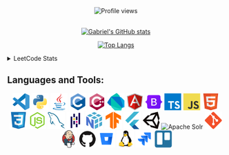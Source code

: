 <div align="center">
  
  <div>
    <img src="https://gpvc.arturio.dev/GabrielTeo" alt="Profile views"/>
  </div>
  
  <br>
  
  [![Gabriel's GitHub stats](https://github-readme-stats.vercel.app/api?username=GabrielTeo&count_private=true&show_icons=true&theme=graywhite&title_color=000000&text_color=000000&icon_color=000000&bg_color=45,b3b3b3,ffffff&border_color=000000)](https://github.com/anuraghazra/github-readme-stats)
  
  [![Top Langs](https://github-readme-stats.vercel.app/api/top-langs/?username=GabrielTeo&langs_count=10&layout=compact&theme=graywhite&title_color=000000&text_color=000000&icon_color=000000&bg_color=45,b3b3b3,ffffff&border_color=000000)](https://github.com/anuraghazra/github-readme-stats)
  
  <details>
    <summary align="left">LeetCode Stats</summary>
    <br>
    <a href="https://github.com/KnlnKS/leetcode-stats">
      <img alt="LeetCode Stat Card" src="https://apu5rh8gxk.execute-api.us-east-1.amazonaws.com/default/leetcode-stats?username=Retainee" width="400"/>
    </a>
  </details>
  
</div>

## Languages and Tools:

<p align="center">
  <img src="https://raw.githubusercontent.com/devicons/devicon/master/icons/vscode/vscode-original.svg" alt="Visual Studio Code" width="40"/>
  <img src="https://raw.githubusercontent.com/devicons/devicon/master/icons/python/python-original.svg" alt="Python" width="40"/>
  <img src="https://raw.githubusercontent.com/devicons/devicon/master/icons/java/java-original.svg" alt="Java" width="40"/>
  <img src="https://raw.githubusercontent.com/devicons/devicon/master/icons/c/c-original.svg" alt="C" width="40"/>
  <img src="https://raw.githubusercontent.com/devicons/devicon/master/icons/cplusplus/cplusplus-original.svg" alt="C++" width="40"/>
  <img src="https://raw.githubusercontent.com/devicons/devicon/master/icons/dart/dart-original.svg" alt="Dart" width="40"/>
  <img src="https://raw.githubusercontent.com/devicons/devicon/master/icons/angularjs/angularjs-original.svg" alt="AngularJS" width="40"/>
  <img src="https://raw.githubusercontent.com/devicons/devicon/master/icons/bootstrap/bootstrap-original.svg" alt="Bootstrap" width="40"/>
  <img src="https://raw.githubusercontent.com/devicons/devicon/master/icons/typescript/typescript-original.svg" alt="TypeScript" width="40"/>
  <img src="https://raw.githubusercontent.com/devicons/devicon/master/icons/javascript/javascript-original.svg" alt="JavaScript" width="40"/>
  <img src="https://raw.githubusercontent.com/devicons/devicon/master/icons/html5/html5-original.svg" alt="HTML5" width="40"/>
  <img src="https://raw.githubusercontent.com/devicons/devicon/master/icons/css3/css3-original.svg" alt="CSS3" width="40"/>
  <img src="https://raw.githubusercontent.com/devicons/devicon/master/icons/nodejs/nodejs-original.svg" alt="NodeJS" width="40"/>
  <img src="https://raw.githubusercontent.com/devicons/devicon/master/icons/mysql/mysql-original.svg" alt="MySQL" width="40"/>
  <img src="https://raw.githubusercontent.com/devicons/devicon/master/icons/pandas/pandas-original.svg" alt="pandas" width="40"/>
  <img src="https://raw.githubusercontent.com/devicons/devicon/master/icons/numpy/numpy-original.svg" alt="NumPy" width="40"/>
  <img src="https://raw.githubusercontent.com/devicons/devicon/master/icons/tensorflow/tensorflow-original.svg" alt="TensorFlow" width="40"/>
  <img src="https://raw.githubusercontent.com/devicons/devicon/master/icons/flutter/flutter-original.svg" alt="Flutter" width="40"/>
  <img src="https://raw.githubusercontent.com/devicons/devicon/master/icons/unity/unity-original.svg" alt="Unity" width="40"/>
  <img src="https://www.vectorlogo.zone/logos/apache_solr/apache_solr-icon.svg" alt="Apache Solr" width="40"/>
  <img src="https://raw.githubusercontent.com/devicons/devicon/master/icons/git/git-original.svg" alt="Git" width="40"/>
  <img src="https://raw.githubusercontent.com/devicons/devicon/master/icons/jenkins/jenkins-original.svg" alt="Jenkins" width="40"/>
  <img src="https://raw.githubusercontent.com/devicons/devicon/master/icons/github/github-original.svg" alt="GitHub" width="40"/>
  <img src="https://raw.githubusercontent.com/devicons/devicon/master/icons/bitbucket/bitbucket-original.svg" alt="Bitbucket" width="40"/>
  <img src="https://raw.githubusercontent.com/devicons/devicon/master/icons/linux/linux-original.svg" alt="Linux" width="40"/>
  <img src="https://raw.githubusercontent.com/devicons/devicon/master/icons/jira/jira-original.svg" alt="Jira" width="40"/>
  <img src="https://raw.githubusercontent.com/devicons/devicon/master/icons/trello/trello-plain.svg" alt="Trello" width="40"/>
